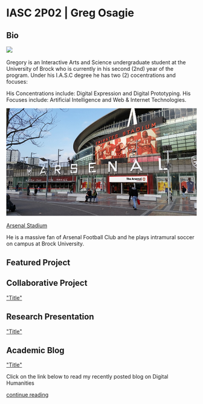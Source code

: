 # IASC 2P02 | Greg Osagie

## Bio

![](http://timmatic.com/i/2017/01/computer-network-wallpaper-1080p.jpg)

Gregory is an Interactive Arts and Science undergraduate student at the University of Brock who is currently in his second (2nd) year of the program. Under his I.A.S.C degree he has two (2) cocentrations and focuses:

His Concentrations include: Digital Expression and Digital Prototyping. His Focuses include: Artificial Intelligence and Web & Internet Technologies.

![](Images/arsenal-1584845_960_720.jpg)

[Arsenal Stadium](https://en.wikipedia.org/wiki/Arsenal_F.C.)

He is a massive fan of Arsenal Football Club and he plays intramural soccer on campus at Brock University.


## Featured Project


## Collaborative Project

["Title"](link)

## Research Presentation

["Title"](reveal/index.html) 

## Academic Blog

["Title"](link)

Click on the link below to read my recently posted blog on Digital Humanities

[continue reading](officialosagie.github.io/blog)


